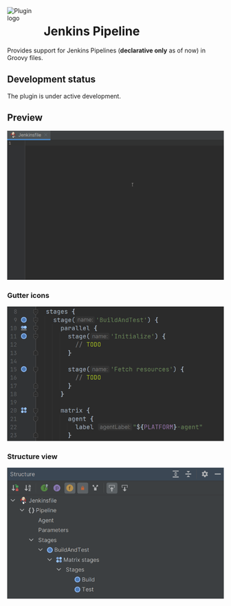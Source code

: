 <!--suppress HtmlDeprecatedAttribute -->
<img align="left" width="85" height="85" src="https://raw.githubusercontent.com/lppedd/idea-jenkins-pipeline/master/.github/images/logo.png" alt="Plugin logo">

# Jenkins Pipeline

Provides support for Jenkins Pipelines (**declarative only** as of now) in Groovy files.

## Development status

The plugin is under active development.

## Preview

![](.github/images/coding.gif "Coding a declarative pipeline")

### Gutter icons

![](.github/images/gutters.png "Gutter icons on relevant pipeline items")

### Structure view

![](.github/images/structure.png "Structure view for a declarative pipeline")
